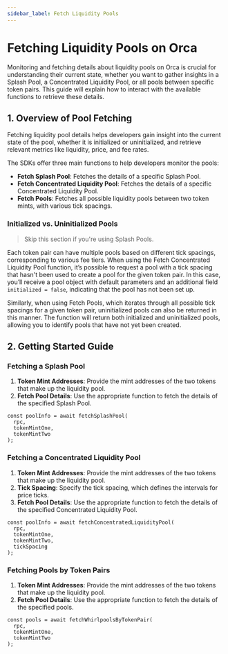 ```yaml
---
sidebar_label: Fetch Liquidity Pools
---
```


# Fetching Liquidity Pools on Orca

Monitoring and fetching details about liquidity pools on Orca is crucial for understanding their current state, whether you want to gather insights in a Splash Pool, a Concentrated Liquidity Pool, or all pools between specific token pairs. This guide will explain how to interact with the available functions to retrieve these details.

## 1. Overview of Pool Fetching

Fetching liquidity pool details helps developers gain insight into the current state of the pool, whether it is initialized or uninitialized, and retrieve relevant metrics like liquidity, price, and fee rates.

The SDKs offer three main functions to help developers monitor the pools:
- **Fetch Splash Pool**: Fetches the details of a specific Splash Pool.
- **Fetch Concentrated Liquidity Pool**: Fetches the details of a specific Concentrated Liquidity Pool.
- **Fetch Pools**: Fetches all possible liquidity pools between two token mints, with various tick spacings.

### Initialized vs. Uninitialized Pools
> Skip this section if you're using Splash Pools.

Each token pair can have multiple pools based on different tick spacings, corresponding to various fee tiers. When using the Fetch Concentrated Liquidity Pool function, it’s possible to request a pool with a tick spacing that hasn't been used to create a pool for the given token pair. In this case, you’ll receive a pool object with default parameters and an additional field `initialized = false`, indicating that the pool has not been set up.

Similarly, when using Fetch Pools, which iterates through all possible tick spacings for a given token pair, uninitialized pools can also be returned in this manner. The function will return both initialized and uninitialized pools, allowing you to identify pools that have not yet been created.

## 2. Getting Started Guide

### Fetching a Splash Pool

1. **Token Mint Addresses**: Provide the mint addresses of the two tokens that make up the liquidity pool.
2. **Fetch Pool Details**: Use the appropriate function to fetch the details of the specified Splash Pool.

```tsx
const poolInfo = await fetchSplashPool(
  rpc,
  tokenMintOne,
  tokenMintTwo
);
```

### Fetching a Concentrated Liquidity Pool

1. **Token Mint Addresses**: Provide the mint addresses of the two tokens that make up the liquidity pool.
2. **Tick Spacing**: Specify the tick spacing, which defines the intervals for price ticks.
3. **Fetch Pool Details**: Use the appropriate function to fetch the details of the specified Concentrated Liquidity Pool.

```tsx
const poolInfo = await fetchConcentratedLiquidityPool(
  rpc,
  tokenMintOne,
  tokenMintTwo,
  tickSpacing
);
```

### Fetching Pools by Token Pairs

1. **Token Mint Addresses**: Provide the mint addresses of the two tokens that make up the liquidity pool.
2. **Fetch Pool Details**: Use the appropriate function to fetch the details of the specified pools.

```tsx
const pools = await fetchWhirlpoolsByTokenPair(
  rpc,
  tokenMintOne,
  tokenMintTwo
);
```
